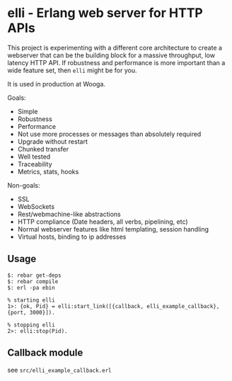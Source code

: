 # elli - Erlang web server for HTTP APIs

This project is experimenting with a different core architecture to
create a webserver that can be the building block for a massive
throughput, low latency HTTP API. If robustness and performance is
more important than a wide feature set, then `elli` might be for you.

It is used in production at Wooga.

Goals:

 * Simple
 * Robustness
 * Performance
 * Not use more processes or messages than absolutely required
 * Upgrade without restart
 * Chunked transfer
 * Well tested
 * Traceability
 * Metrics, stats, hooks

Non-goals:

 * SSL
 * WebSockets
 * Rest/webmachine-like abstractions
 * HTTP compliance (Date headers, all verbs, pipelining, etc)
 * Normal webserver features like html templating, session handling
 * Virtual hosts, binding to ip addresses


## Usage

    $: rebar get-deps
    $: rebar compile
    $: erl -pa ebin

    % starting elli
    1>: {ok, Pid} = elli:start_link([{callback, elli_example_callback}, {port, 3000}]).

    % stopping elli
    2>: elli:stop(Pid).

## Callback module

see `src/elli_example_callback.erl`

